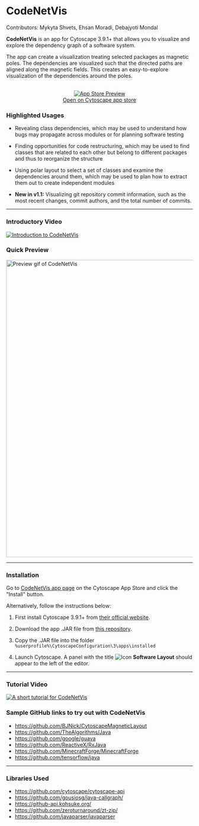
# CodeNetVis

Contributors: Mykyta Shvets, Ehsan Moradi, Debajyoti Mondal

**CodeNetVis** is an app for Cytoscape 3.9.1+ that allows you to
visualize and explore the dependency graph of a software
system.

The app can create a visualization treating
selected packages as magnetic poles. The dependencies are
visualized such that the directed paths are aligned along
the magnetic fields. This creates an easy-to-explore
visualization of the dependencies around the poles.
<br><br>
<p align="center"><a href="https://apps.cytoscape.org/apps/codenetvis"><img src="app-store-preview-new.png" alt="App Store Preview"><br>Open on Cytoscape app store</a></p>

### Highlighted Usages

- Revealing class dependencies, which may be used to understand how 
  bugs may propagate  across modules or for planning software testing 
  
- Finding opportunities for code restructuring, which may be used to find 
  classes that are related to each other but belong to different packages and thus to reorganize the structure
  
- Using polar layout to select a set of classes and examine the dependencies 
  around them, which may be used to plan how to extract them out to create independent modules

- **New in v1.1:** Visualizing git repository commit information, such as the most recent changes, 
  commit authors, and the total number of commits.

---

### Introductory Video

[![Introduction to CodeNetVis](youtube-video.png)](https://youtu.be/aC_zvUjOr8A?t=0s "Introduction to CodeNetVis")

### Quick Preview

<img src="CodeNetVis.gif" width="800" alt="Preview gif of CodeNetVis"> 


---
### Installation

Go to [CodeNetVis app page](https://apps.cytoscape.org/apps/codenetvis) on the Cytoscape App Store and click the "Install" button. 

Alternatively, follow the instructions below:

1. First install Cytoscape 3.9.1+ from [their official website](https://cytoscape.org/).

2. Download the app .JAR file from 
[this repository](https://apps.cytoscape.org/apps/codenetvis).

3. Copy the .JAR file into the folder
`%userprofile%\CytoscapeConfiguration\3\apps\installed`

4. Launch Cytoscape. A panel with the title ![Icon](src/main/resources/icons/add_pole_N_icon_16.png) **Software Layout**
should appear to the left of the editor.




---
### Tutorial Video


[![A short tutorial for CodeNetVis](youtube-video-tutorial.png)](https://youtu.be/fVHLr1nyM6g?t=0s "A short tutorial for CodeNetVis")


### Sample GitHub links to try out with CodeNetVis

- https://github.com/BJNick/CytoscapeMagneticLayout
- https://github.com/TheAlgorithms/Java
- https://github.com/google/guava
- https://github.com/ReactiveX/RxJava
- https://github.com/MinecraftForge/MinecraftForge
- https://github.com/tensorflow/java

---
### Libraries Used

<!-- This code uses the following libraries:
They are built into the app, so no need to install them separately.-->

- https://github.com/cytoscape/cytoscape-api
- https://github.com/gousiosg/java-callgraph/
- https://github-api.kohsuke.org/
- https://github.com/zeroturnaround/zt-zip/
- https://github.com/javaparser/javaparser




